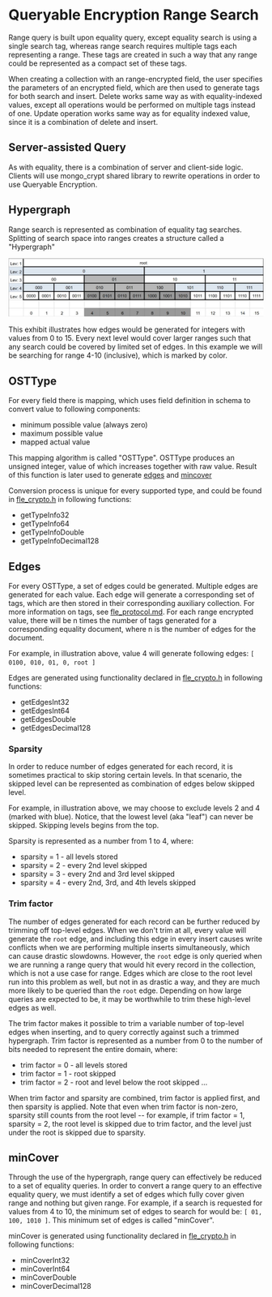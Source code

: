 # Queryable Encryption Range Search

Range query is built upon equality query, except equality search is using a single search tag,
whereas range search requires multiple tags each representing a range. These tags are created
in such a way that any range could be represented as a compact set of these tags.

When creating a collection with an range-encrypted field, the user specifies the parameters
of an encrypted field, which are then used to generate tags for both search and insert. Delete
works same way as with equality-indexed values, except all operations would be
performed on multiple tags instead of one. Update operation works same way as for
equality indexed value, since it is a combination of delete and insert.

## Server-assisted Query

As with equality, there is a combination of server and client-side logic. Clients will
use mongo_crypt shared library to rewrite operations in order to use Queryable Encryption.

## Hypergraph

Range search is represented as combination of equality tag searches. Splitting of search
space into ranges creates a structure called a "Hypergraph"

![Hypergraph](hypergraph.jpg)

This exhibit illustrates how edges would be generated for integers with values from 0 to 15.
Every next level would cover larger ranges such that any search could be covered by limited
set of edges. In this example we will be searching for range 4-10 (inclusive), which is marked
by color.

## OSTType

For every field there is mapping, which uses field definition in schema to convert
value to following components:

- minimum possible value (always zero)
- maximum possible value
- mapped actual value

This mapping algorithm is called "OSTType". OSTType produces an unsigned integer, value of which
increases together with raw value. Result of this function is later used to generate
[edges](#edges) and [mincover](#mincover)

Conversion process is unique for every supported type, and could be found in
[fle_crypto.h](https://github.com/10gen/mongo/blob/SERVER-63138/src/mongo/crypto/fle_crypto.h)
in following functions:

- getTypeInfo32
- getTypeInfo64
- getTypeInfoDouble
- getTypeInfoDecimal128

## Edges

For every OSTType, a set of edges could be generated. Multiple edges are generated for each value.
Each edge will generate a corresponding set of tags, which are then stored in their corresponding
auxiliary collection. For more information on tags, see [fle_protocol.md](fle_protocol.md). For
each range encrypted value, there will be n times the number of tags generated for a corresponding
equality document, where n is the number of edges for the document.

For example, in illustration above, value 4
will generate following edges: `[ 0100, 010, 01, 0, root ]`

Edges are generated using functionality declared in
[fle_crypto.h](https://github.com/10gen/mongo/blob/SERVER-63138/src/mongo/crypto/fle_crypto.h)
in following functions:

- getEdgesInt32
- getEdgesInt64
- getEdgesDouble
- getEdgesDecimal128

### Sparsity

In order to reduce number of edges generated for each record, it is sometimes practical to skip
storing certain levels. In that scenario, the skipped level can be represented as combination of
edges below skipped level.

For example, in illustration above, we may choose to exclude levels 2 and 4 (marked with blue).
Notice, that the lowest level (aka "leaf") can never be skipped. Skipping levels begins from
the top.

Sparsity is represented as a number from 1 to 4, where:

- sparsity = 1 - all levels stored
- sparsity = 2 - every 2nd level skipped
- sparsity = 3 - every 2nd and 3rd level skipped
- sparsity = 4 - every 2nd, 3rd, and 4th levels skipped

### Trim factor

The number of edges generated for each record can be further reduced by trimming off top-level edges.
When we don't trim at all, every value will generate the `root` edge, and including this edge in
every insert causes write conflicts when we are performing multiple inserts simultaneously, which can
cause drastic slowdowns. However, the `root` edge is only queried when we are running a range query
that would hit every record in the collection, which is not a use case for range. Edges which are
close to the root level run into this problem as well, but not in as drastic a way, and they are much
more likely to be queried than the `root` edge. Depending on how large queries are expected to be, it
may be worthwhile to trim these high-level edges as well.

The trim factor makes it possible to trim a variable number of top-level edges when inserting, and to
query correctly against such a trimmed hypergraph. Trim factor is represented as a number from 0 to
the number of bits needed to represent the entire domain, where:

- trim factor = 0 - all levels stored
- trim factor = 1 - root skipped
- trim factor = 2 - root and level below the root skipped ...

When trim factor and sparsity are combined, trim factor is applied first, and then sparsity is
applied. Note that even when trim factor is non-zero, sparsity still counts from the root level --
for example, if trim factor = 1, sparsity = 2, the root level is skipped due to trim factor, and the
level just under the root is skipped due to sparsity.

## minCover

Through the use of the hypergraph, range query can effectively be reduced to a set of equality queries.
In order to convert a range query to an effective equality query, we must identify a set of edges
which fully cover given range and nothing but given range. For example, if a search is requested for
values from 4 to 10, the minimum set of edges to search for would be: `[ 01, 100, 1010 ]`. This
minimum set of edges is called "minCover".

minCover is generated using functionality declared in
[fle_crypto.h](https://github.com/10gen/mongo/blob/SERVER-63138/src/mongo/crypto/fle_crypto.h)
in following functions:

- minCoverInt32
- minCoverInt64
- minCoverDouble
- minCoverDecimal128
